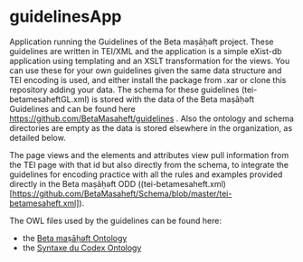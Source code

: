 # guidelinesApp
Application running the Guidelines of the Beta maṣāḥǝft project.
These guidelines are written in TEI/XML and the application is a simple eXist-db application using templating and an XSLT transformation for the views.
You can use these for your own guidelines given the same data structure and TEI encoding is used, and either install the package from .xar or clone this repository adding your data.
The schema for these guidelines (tei-betamesaheftGL.xml)  is stored with the data of the Beta maṣāḥǝft Guidelines and can be found here https://github.com/BetaMasaheft/guidelines .
Also the ontology and schema directories are empty as the data is stored elsewhere in the organization, as detailed below.

The page views and the elements and attributes view pull information from the TEI page with that id but also directly from the schema, to integrate the guidelines for encoding practice with all the rules and examples provided directly in the Beta maṣāḥǝft ODD ((tei-betamesaheft.xml)[https://github.com/BetaMasaheft/Schema/blob/master/tei-betamesaheft.xml]).

The OWL files used by the guidelines can be found here:
* the [Beta maṣāḥǝft Ontology](https://github.com/BetaMasaheft/RDF/blob/master/betamasaheft.owl)
* the [Syntaxe du Codex Ontology](https://github.com/BetaMasaheft/SyntaxeDuCodex/blob/master/SyntaxeDuCodex.owl)
